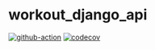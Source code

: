 # workout_django_api


[![github-action](https://github.com/natilou/workout_django_api/actions/workflows/ci.yml/badge.svg)](https://github.com/natilou/workout_django_api/actions/workflows/ci.yml)
[![codecov](https://codecov.io/gh/natilou/workout_django_api/branch/main/graph/badge.svg?token=DMCJYFDTJE)](https://codecov.io/gh/natilou/workout_django_api)